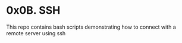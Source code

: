 # 0x0B. SSH
This repo contains bash scripts demonstrating how to connect with a
remote server using ssh